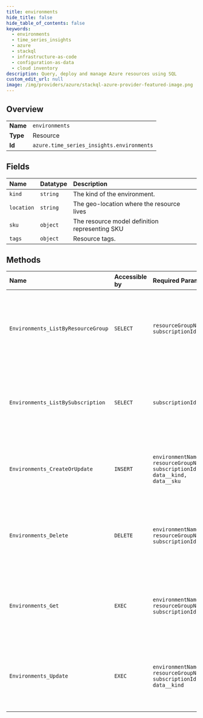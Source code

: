 ```yaml
---
title: environments
hide_title: false
hide_table_of_contents: false
keywords:
  - environments
  - time_series_insights
  - azure    
  - stackql
  - infrastructure-as-code
  - configuration-as-data
  - cloud inventory
description: Query, deploy and manage Azure resources using SQL
custom_edit_url: null
image: /img/providers/azure/stackql-azure-provider-featured-image.png
---
```

  
    

## Overview
<table><tbody>
<tr><td><b>Name</b></td><td><code>environments</code></td></tr>
<tr><td><b>Type</b></td><td>Resource</td></tr>
<tr><td><b>Id</b></td><td><code>azure.time_series_insights.environments</code></td></tr>
</tbody></table>

## Fields
| Name | Datatype | Description |
|:-----|:---------|:------------|
| `kind` | `string` | The kind of the environment. |
| `location` | `string` | The geo-location where the resource lives |
| `sku` | `object` | The resource model definition representing SKU |
| `tags` | `object` | Resource tags. |
## Methods
| Name | Accessible by | Required Params | Description |
|:-----|:--------------|:----------------|:------------|
| `Environments_ListByResourceGroup` | `SELECT` | `resourceGroupName, subscriptionId` | Lists all the available environments associated with the subscription and within the specified resource group. |
| `Environments_ListBySubscription` | `SELECT` | `subscriptionId` | Lists all the available environments within a subscription, irrespective of the resource groups. |
| `Environments_CreateOrUpdate` | `INSERT` | `environmentName, resourceGroupName, subscriptionId, data__kind, data__sku` | Create or update an environment in the specified subscription and resource group. |
| `Environments_Delete` | `DELETE` | `environmentName, resourceGroupName, subscriptionId` | Deletes the environment with the specified name in the specified subscription and resource group. |
| `Environments_Get` | `EXEC` | `environmentName, resourceGroupName, subscriptionId` | Gets the environment with the specified name in the specified subscription and resource group. |
| `Environments_Update` | `EXEC` | `environmentName, resourceGroupName, subscriptionId, data__kind` | Updates the environment with the specified name in the specified subscription and resource group. |
